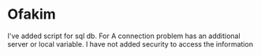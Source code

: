 # Ofakim
 I've added script for sql db.
 For A connection problem has an additional server or local variable.
I have not added security to access the information
